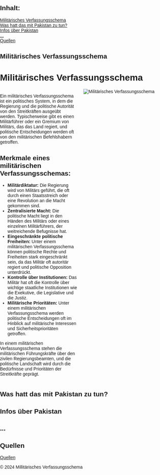 <html>
<head>
    <meta charset="UTF-8">
    <meta name="viewport" content="width=device-width, initial-scale=1.0">
    <title>Popup-Fenster</title>
    <style>
        body {
            font-family: Arial, sans-serif;
            margin: 0;
            padding: 0;
        }
        .overlay {
            display: none;
            position: fixed;
            top: 0;
            left: 0;
            width: 100%;
            height: 100%;
            background-color: rgba(128, 128, 128, 0.5); /* Grau, durchsichtig */
            justify-content: center;
            align-items: center;
        }
        .popup {
            background-color: #fff; /* Weiß */
            padding: 20px;
            border-radius: 10px;
            box-shadow: 0 0 10px rgba(0, 0, 0, 0.5); /* Schwarzer Schatten */
            text-align: center;
        }
        .popup a {
            color: #1E90FF; /* Blau */
            text-decoration: underline;
            cursor: pointer;
        }
        .popup a:hover {
            color: #000; /* Schwarz */
        }
        .popup button {
            margin: 10px;
            padding: 8px 15px;
            font-size: 16px;
            cursor: pointer;
            border: none;
            border-radius: 5px;
        }
        .popup #okButton {
            background-color: #000; /* Schwarz */
            color: #fff; /* Weiß */
        }
        .popup #cancelButton {
            background-color: #000; /* Schwarz */
            color: #fff; /* Weiß */
        }
    </style>
</head>
<body>

<div class="overlay" id="popupOverlay">
    <div class="popup">
        <p>Mit dem Klick auf "<a href="Fehler.html" target="_self">Nutzungsbedingungen</a>" und "<a href="Fehler.html" target="_self">Richtlinien</a>" akzeptieren Sie diese.</p>
        <button id="okButton" onclick="closePopup()">OK</button>
        <button id="cancelButton" onclick="redirectAndClose()">Abbrechen</button>
    </div>
</div>

<script>
    function openPopup() {
        document.getElementById("popupOverlay").style.display = "flex";
    }

    function closePopup() {
        document.getElementById("popupOverlay").style.display = "none";
    }

    function redirectAndClose() {
        window.location.href = 'DAann Nicht.html'; // Ersetze mit der URL deines GIFs
        setTimeout(function() {
            window.open('', '_self', ''); // Öffne ein leeres Fenster im aktuellen Tab
            window.close(); // Schließe das aktuelle Fenster
        }, 5); // Schließe die Seite nach 5 Sekunden (kann je nach GIF-Länge angepasst werden)
    }
</script>
<script>
    window.onload = openPopup;
</script>

</body>
<body>
    <h2>Inhalt:</h2>
    <nav>
        <a href="#Anfang">Militärisches Verfassungsschema</a> <br>
        <a href="#Pakistan">Was hatt das mit Pakistan zu tun?</a> <br>
        <a href="#Infos">Infos über Pakistan</a> <br>
        <a href="#...">...</a> <br>
        <a href="#quellen">Quellen</a>
    </nav>
    <main>
            <h2>Militärisches Verfassungsschema</h2>
    <style>
        #militaer-section .content {
            display: flex;
        }
        #militaer-section .text {
            flex: 1;
        }
        #militaer-section .image {
            flex: 1;
            margin-left: 20px; /* Abstand zwischen Text und Bild */
        }
        #militaer-section img {
            max-width: 100%;
            height: auto;
        }
    </style>
</head>
<body>
    <h1>Militärisches Verfassungsschema</h1>
    <div id="militaer-section">
        <div class="content">
            <div class="text">
                <p>Ein militärisches Verfassungsschema ist ein politisches System, in dem die Regierung und die politische Autorität von den Streitkräften ausgeübt werden. Typischerweise gibt es einen Militärführer oder ein Gremium von Militärs, das das Land regiert, und politische Entscheidungen werden oft von den militärischen Befehlshabern getroffen.</p>
                <h2>Merkmale eines militärischen Verfassungsschemas:</h2>
                <ul>
                    <li><strong>Militärdiktatur:</strong> Die Regierung wird von Militärs geführt, die oft durch einen Staatsstreich oder eine Revolution an die Macht gekommen sind.</li>
                    <li><strong>Zentralisierte Macht:</strong> Die politische Macht liegt in den Händen des Militärs oder eines einzelnen Militärführers, der weitreichende Befugnisse hat.</li>
                    <li><strong>Eingeschränkte politische Freiheiten:</strong> Unter einem militärischen Verfassungsschema können politische Rechte und Freiheiten stark eingeschränkt sein, da das Militär oft autoritär regiert und politische Opposition unterdrückt.</li>
                    <li><strong>Kontrolle über Institutionen:</strong> Das Militär hat oft die Kontrolle über wichtige staatliche Institutionen wie die Exekutive, die Legislative und die Justiz.</li>
                    <li><strong>Militärische Prioritäten:</strong> Unter einem militärischen Verfassungsschema werden politische Entscheidungen oft im Hinblick auf militärische Interessen und Sicherheitsprioritäten getroffen.</li>
                </ul>
                <p>In einem militärischen Verfassungsschema stehen die militärischen Führungskräfte über den zivilen Regierungsbeamten, und die politische Landschaft wird durch die Bedürfnisse und Prioritäten der Streitkräfte geprägt.</p>
            </div>
            <div class="image">
                <img src="bild.jpg" alt="Militärisches Verfassungsschema">
            </div>
        </div>
    </div>
</body>
<section id="Pakistan">
            <h2>Was hatt das mit Pakistan zu tun?</h2>
        </section>
<section id="Infos">
    <h2>Infos über Pakistan</h2>
</section>
<section>
<section id="...">
    <h2>...</h2>
</section>
<section id="quellen">
    <h2>Quellen</h2>
</section>
    <footer>
        <a href="Rick Astley - Never Gonna Give You Up (Official Music Video).mp4">Quellen</a>
        <p>&copy; 2024 Millitärisches Verfassungsschema</p>
    </footer>
